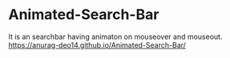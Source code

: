 # Animated-Search-Bar
It is an searchbar having animaton on mouseover and mouseout.
https://anurag-deo14.github.io/Animated-Search-Bar/
